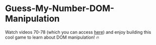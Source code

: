 # Guess-My-Number-DOM-Manipulation

Watch videos 70-78 (which you can access [here](https://canvas.instructure.com/courses/4724864/files/folder/Sprint%204%20Resources)) and enjoy building this cool game to learn about DOM manipulation! 🔥

